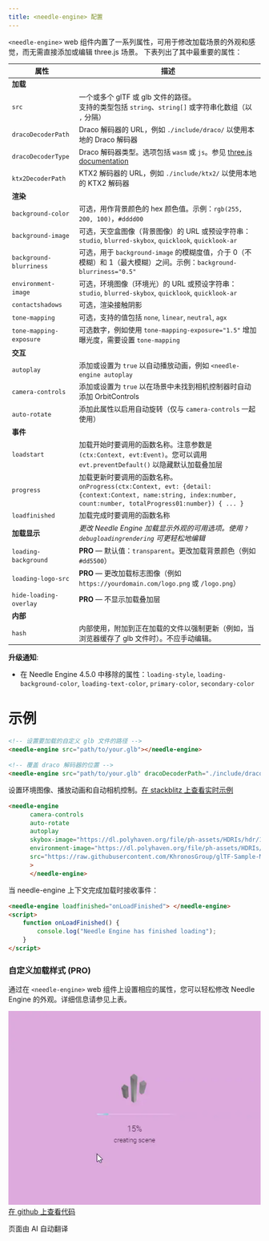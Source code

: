 ```yaml
---
title: <needle-engine> 配置
---
```


`<needle-engine>` web 组件内置了一系列属性，可用于修改加载场景的外观和感觉，而无需直接添加或编辑 three.js 场景。
下表列出了其中最重要的属性：

| 属性 | 描述 |
| --- | --- |
| **加载** | |
| `src` | 一个或多个 glTF 或 glb 文件的路径。<br/>支持的类型包括 `string`、`string[]` 或字符串化数组（以 `,` 分隔） |
| `dracoDecoderPath` | Draco 解码器的 URL，例如 `./include/draco/` 以使用本地的 Draco 解码器 |
| `dracoDecoderType` | Draco 解码器类型。选项包括 `wasm` 或 `js`。参见 [three.js documentation](https://threejs.org/docs/#examples/en/loaders/DRACOLoader.setDecoderConfig) |
| `ktx2DecoderPath` | KTX2 解码器的 URL，例如 `./include/ktx2/` 以使用本地的 KTX2 解码器 |
| **渲染** | |
| `background-color` | 可选，用作背景颜色的 hex 颜色值。示例：`rgb(255, 200, 100)`，`#dddd00` |
| `background-image` | 可选，天空盒图像（背景图像）的 URL 或预设字符串：`studio`, `blurred-skybox`, `quicklook`, `quicklook-ar` |
| `background-blurriness` | 可选，用于 `background-image` 的模糊度值，介于 0（不模糊）和 1（最大模糊）之间。示例：`background-blurriness="0.5"` |
| `environment-image` | 可选，环境图像（环境光）的 URL 或预设字符串：`studio`, `blurred-skybox`, `quicklook`, `quicklook-ar` |
| `contactshadows` | 可选，渲染接触阴影 |
| `tone-mapping` | 可选，支持的值包括 `none`, `linear`, `neutral`, `agx` |
| `tone-mapping-exposure` | 可选数字，例如使用 `tone-mapping-exposure="1.5"` 增加曝光度，需要设置 `tone-mapping` |
| **交互** | |
| `autoplay` | 添加或设置为 `true` 以自动播放动画，例如 `<needle-engine autoplay` |
| `camera-controls` | 添加或设置为 `true` 以在场景中未找到相机控制器时自动添加 OrbitControls |
| `auto-rotate` | 添加此属性以启用自动旋转（仅与 `camera-controls` 一起使用） |
| **事件** | |
| `loadstart` | 加载开始时要调用的函数名称。注意参数是 `(ctx:Context, evt:Event)`。您可以调用 `evt.preventDefault()` 以隐藏默认加载叠加层 |
| `progress` | 加载更新时要调用的函数名称。`onProgress(ctx:Context, evt: {detail: {context:Context, name:string, index:number, count:number, totalProgress01:number}) { ... }` |
| `loadfinished` | 加载完成时要调用的函数名称 |
| **加载显示** | *更改 Needle Engine 加载显示外观的可用选项。使用 `?debugloadingrendering` 可更轻松地编辑* |
| `loading-background` | **PRO** — 默认值：`transparent`。更改加载背景颜色（例如 `#dd5500`） |
| `loading-logo-src` | **PRO** — 更改加载标志图像（例如 `https://yourdomain.com/logo.png` 或 `/logo.png`） |
| `hide-loading-overlay` | **PRO** — 不显示加载叠加层 |
| **内部** | |
| `hash` | 内部使用，附加到正在加载的文件以强制更新（例如，当浏览器缓存了 glb 文件时）。不应手动编辑。 |

**升级通知**:
- 在 Needle Engine 4.5.0 中移除的属性：`loading-style`, `loading-background-color`, `loading-text-color`, `primary-color`, `secondary-color`

# 示例

```html
<!-- 设置要加载的自定义 glb 文件的路径 -->
<needle-engine src="path/to/your.glb"></needle-engine>
```

```html
<!-- 覆盖 draco 解码器的位置 -->
<needle-engine src="path/to/your.glb" dracoDecoderPath="./include/draco/"></needle-engine>
```

设置环境图像、播放动画和自动相机控制。[在 stackblitz 上查看实时示例](https://stackblitz.com/edit/needle-engine-cycle-src?file=index.html)
```html
<needle-engine
      camera-controls
      auto-rotate
      autoplay
      skybox-image="https://dl.polyhaven.org/file/ph-assets/HDRIs/hdr/1k/industrial_sunset_puresky_1k.hdr"
      environment-image="https://dl.polyhaven.org/file/ph-assets/HDRIs/hdr/1k/industrial_sunset_puresky_1k.hdr"
      src="https://raw.githubusercontent.com/KhronosGroup/glTF-Sample-Models/master/2.0/DamagedHelmet/glTF-Embedded/DamagedHelmet.gltf"
      >
      </needle-engine>
```

当 needle-engine 上下文完成加载时接收事件：
```html
<needle-engine loadfinished="onLoadFinished"> </needle-engine>
<script>
    function onLoadFinished() {
        console.log("Needle Engine has finished loading");
    }
</script>
```

### 自定义加载样式 (PRO)

通过在 `<needle-engine>` web 组件上设置相应的属性，您可以轻松修改 Needle Engine 的外观。详细信息请参见上表。

![custom loading](/imgs/custom-loading-style.webp)
[在 github 上查看代码](https://github.com/needle-engine/vite-template/blob/loading-style/custom/index.html)


页面由 AI 自动翻译